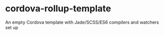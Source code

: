 # cordova-rollup-template
An empty Cordova template with Jade/SCSS/ES6 compilers and watchers set up
